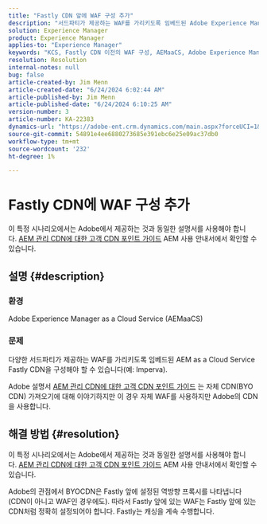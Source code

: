```yaml
---
title: "Fastly CDN 앞에 WAF 구성 추가"
description: "서드파티가 제공하는 WAF를 가리키도록 임베드된 Adobe Experience Manager as a Cloud Service(AEMaaCS) Fastly CDN을 구성하는 방법에 대해 알아봅니다."
solution: Experience Manager
product: Experience Manager
applies-to: "Experience Manager"
keywords: "KCS, Fastly CDN 이전의 WAF 구성, AEMaaCS, Adobe Experience Manager as a Cloud Service, 방법"
resolution: Resolution
internal-notes: null
bug: false
article-created-by: Jim Menn
article-created-date: "6/24/2024 6:02:44 AM"
article-published-by: Jim Menn
article-published-date: "6/24/2024 6:10:25 AM"
version-number: 3
article-number: KA-22383
dynamics-url: "https://adobe-ent.crm.dynamics.com/main.aspx?forceUCI=1&pagetype=entityrecord&etn=knowledgearticle&id=7155945b-ef31-ef11-8409-000d3a5a67ba"
source-git-commit: 54891e4ee6880273685e391ebc6e25e09ac37db0
workflow-type: tm+mt
source-wordcount: '232'
ht-degree: 1%

---
```


# Fastly CDN에 WAF 구성 추가


이 특정 시나리오에서는 Adobe에서 제공하는 것과 동일한 설명서를 사용해야 합니다. [AEM 관리 CDN에 대한 고객 CDN 포인트 가이드](https://experienceleague.adobe.com/docs/experience-manager-cloud-service/content/implementing/content-delivery/cdn.html#point-to-point-CDN) AEM 사용 안내서에서 확인할 수 있습니다.

## 설명 {#description}


### 환경

Adobe Experience Manager as a Cloud Service (AEMaaCS)

### 문제

다양한 서드파티가 제공하는 WAF를 가리키도록 임베드된 AEM as a Cloud Service Fastly CDN을 구성해야 할 수 있습니다(예: Imperva).

Adobe 설명서 [AEM 관리 CDN에 대한 고객 CDN 포인트 가이드](https://experienceleague.adobe.com/docs/experience-manager-cloud-service/content/implementing/content-delivery/cdn.html#point-to-point-CDN) 는 자체 CDN(BYO CDN) 가져오기에 대해 이야기하지만 이 경우 자체 WAF를 사용하지만 Adobe의 CDN을 사용합니다.


## 해결 방법 {#resolution}


이 특정 시나리오에서는 Adobe에서 제공하는 것과 동일한 설명서를 사용해야 합니다. [AEM 관리 CDN에 대한 고객 CDN 포인트 가이드](https://experienceleague.adobe.com/docs/experience-manager-cloud-service/content/implementing/content-delivery/cdn.html#point-to-point-CDN) AEM 사용 안내서에서 확인할 수 있습니다.

Adobe의 관점에서 BYOCDN은 Fastly 앞에 설정된 역방향 프록시를 나타냅니다(CDN이 아니고 WAF인 경우에도). 따라서 Fastly 앞에 있는 WAF는 Fastly 앞에 있는 CDN처럼 정확히 설정되어야 합니다. Fastly는 캐싱을 계속 수행합니다.


